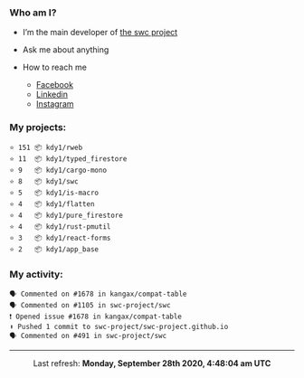 ### Who am I?

- I’m the main developer of [the swc project](https://github.com/swc-project/swc)

- Ask me about anything

- How to reach me
  - [Facebook](https://www.facebook.com/profile.php?id=100024888122318)
  - [Linkedin](https://www.linkedin.com/in/kdy1/)
  - [Instagram](https://www.instagram.com/kdy1123/)

### My projects:

```
⭐️ 151 📦 kdy1/rweb
⭐️ 11  📦 kdy1/typed_firestore
⭐️ 9   📦 kdy1/cargo-mono
⭐️ 8   📦 kdy1/swc
⭐️ 5   📦 kdy1/is-macro
⭐️ 4   📦 kdy1/flatten
⭐️ 4   📦 kdy1/pure_firestore
⭐️ 4   📦 kdy1/rust-pmutil
⭐️ 3   📦 kdy1/react-forms
⭐️ 2   📦 kdy1/app_base
```

### My activity:

```
🗣 Commented on #1678 in kangax/compat-table
🗣 Commented on #1105 in swc-project/swc
❗️ Opened issue #1678 in kangax/compat-table
⬆️ Pushed 1 commit to swc-project/swc-project.github.io
🗣 Commented on #491 in swc-project/swc
```

------------
<p align="center">Last refresh: <b>Monday, September 28th 2020, 4:48:04 am UTC</b></p>